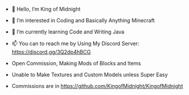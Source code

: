 - 👋 Hello, I’m King of Midnight
- 👀 I’m interested in Coding and Basically Anything Minecraft
- 🌱 I’m currently learning Code and Writing Java
- 📫 You can to reach me by Using My Discord Server: https://discord.gg/3Q2dp4hBCG


- Open Commission, Making Mods of Blocks and Items
- Unable to Make Textures and Custom Models unless Super Easy
- Commissions are in https://github.com/KingofMidnight/KingofMidnight
